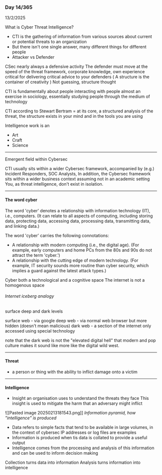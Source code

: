 ### Day 14/365
13/2/2025

What is Cyber Threat Intelligence?
- CTI is the gathering of information from various sources about current or potential threats to an organization
- But there isn't one single answer, many different things for different people
- Attacker vs Defender

CSec nearly always a defensive activity
The defender must move at the speed of the threat
framework, corporate knowledge, own experience critical for delivering critical advice to your defenders ( A structure is the container of creativity )
Not guessing, structure thought

CTI is fundamentally about people interacting with people
almost an exercise in sociology, essentially studying people through the medium of technology

CTI according to Stewart Bertram = at its core, a structured analysis of the threat, the structure exists in your mind and in the tools you are using

Intelligence work is an
- Art
- Craft
- Science

---
Emergent field within Cybersec

CTI usually sits within a wider Cybersec framework, accompanied by (e.g.) Incident Responders, SOC Analysts,
In addition, the Cybersec framework sits within a wider business context assuming not in an academic setting
You, as threat intelligence, don't exist in isolation.

---
#### The word cyber

The word 'cyber' denotes a relationship with information technology (IT), i.e., computers. (It can relate to all aspects of computing, including storing data, protecting data, accessing data, processing data, transmitting data, and linking data.)  
  
The word 'cyber' carries the following connotations:  
  
- A relationship with modern computing (i.e., the digital age). (For example, early computers and home PCs from the 80s and 90s do not attract the term 'cyber.')
- A relationship with the cutting edge of modern technology. (For example, IT security sounds more routine than cyber security, which implies a guard against the latest attack types.)

Cyber both a technological and a cognitive space
The internet is not a homogenous space

###### Internet iceberg analogy
surface deep and dark levels

surface web - via google
deep web - via normal web browser but more hidden (doesn't mean malicious)
dark web - a section of the internet only accessed using special technology

note that the dark web is not the "elevated digital hell" that modern and pop culture makes it sound like
more like the digital wild west.

---
#### Threat
- a person or thing with the ability to inflict damage onto a victim
---
#### Intelligence
- Insight an organisation uses to understand the threats they face
This insight is used to mitigate the harm that an adversary might inflict

![[Pasted image 20250213181543.png]]
*Information pyramid, how "intelligence" is produced*

- Data refers to simple facts that tend to be available in large volumes, in the context of cybersec IP addresses or log files are examples
- Information is produced when tis data is collated to provide a useful output
- Intelligence comes from the processing and analysis of this information and can be used to inform decision making

Collection turns data into information
Analysis turns information into intelligence




